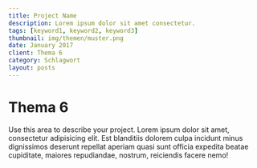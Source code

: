 ```yaml
---
title: Project Name
description: Lorem ipsum dolor sit amet consectetur.
tags: [keyword1, keyword2, keyword3]
thumbnail: img/themen/muster.png
date: January 2017
client: Thema 6
category: Schlagwort
layout: posts
---
```

# Thema 6
Use this area to describe your project. Lorem ipsum dolor sit amet, consectetur adipisicing elit. Est blanditiis dolorem culpa incidunt minus dignissimos deserunt repellat aperiam quasi sunt officia expedita beatae cupiditate, maiores repudiandae, nostrum, reiciendis facere nemo!
